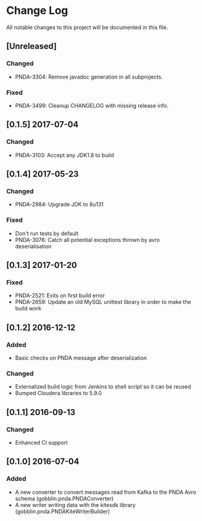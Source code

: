 # Change Log
All notable changes to this project will be documented in this file.

## [Unreleased]
### Changed
- PNDA-3304: Remove javadoc generation in all subprojects.
### Fixed
- PNDA-3499: Cleanup CHANGELOG with missing release info.

## [0.1.5] 2017-07-04
### Changed
- PNDA-3103: Accept any JDK1.8 to build

## [0.1.4] 2017-05-23
### Changed
- PNDA-2984: Upgrade JDK to 8u131
### Fixed
- Don't run tests by default
- PNDA-3076: Catch all potential exceptions thrown by avro deserialisation

## [0.1.3] 2017-01-20
### Fixed
- PNDA-2521: Exits on first build error
- PNDA-2659: Update an old MySQL unittest library in order to make the build work

## [0.1.2] 2016-12-12
### Added
- Basic checks on PNDA message after deserialization
### Changed
- Externalized build logic from Jenkins to shell script so it can be reused
- Bumped Cloudera libraries to 5.9.0

## [0.1.1] 2016-09-13
### Changed
- Enhanced CI support

## [0.1.0] 2016-07-04
### Added
* A new converter to convert messages read from Kafka to the PNDA Avro schema (gobblin.pnda.PNDAConverter)
* A new writer writing data with the kitesdk library (gobblin.pnda.PNDAKiteWriterBuilder)
